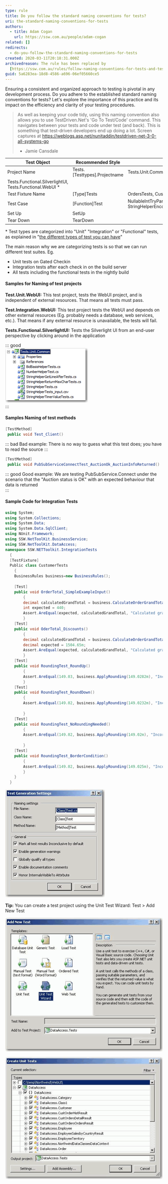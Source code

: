 ```yaml
---
type: rule
title: Do you follow the standard naming conventions for tests?
uri: the-standard-naming-conventions-for-tests
authors:
  - title: Adam Cogan
    url: https://ssw.com.au/people/adam-cogan
related: []
redirects:
  - do-you-follow-the-standard-naming-conventions-for-tests
created: 2020-03-11T20:18:31.000Z
archivedreason: The rule has been replaced by
  [https://ssw.com.au/rules/follow-naming-conventions-for-tests-and-test-projects](/rules/follow-naming-conventions-for-tests-and-test-projects)
guid: 5a6283ea-18d8-4586-a696-06ef05660ce5
---
```


Ensuring a consistent and organized approach to testing is pivotal in any development process. Do you adhere to the established standard naming conventions for tests? Let's explore the importance of this practice and its impact on the efficiency and clarity of your testing procedures.

> As well as keeping your code tidy, using this naming convention also allows you to use TestDriven.Net's 'Go To Test/Code' command.
> This navigates between your tests and code under test (and back). This is something that test-driven developers end up doing a lot.
> Screen captures at <https://weblogs.asp.net/nunitaddin/testdriven-net-3-0-all-systems-go>
>
> * Jamie Cansdale

<!--endintro-->

| **Test Object**  | **Recommended Style**  | **Example**  |
| --- | --- | --- |
| Project Name | Tests.[Testtypes].Projectname | Tests.Unit.Common,Tests.Unit.WebFrontend,Test.Integration.MainWCFService
Tests.Functional.SilverlightUI, Tests.Functional.WebUI \* |
| Test Fixture Name | [Type]Tests | OrdersTests, CustomerTests, DeveloperTests |
| Test Case | [Function]Test | NullableIntTryParse\_NumberIsValid1\_Return1, StringHelperEncodeTo64\_EncodeAndUnencodeString\_ReturnSameString |
| Set Up | SetUp |   |
| Tear Down | TearDown |   |

\* Test types are categorized into "Unit" "Integration" or "Functional" tests, as explained in "[the different types of test you can have](/different-types-of-testing)"

The main reason why we are categorizing tests is so that we can run different test suites. Eg.

* Unit tests on Gated Checkin
* Integration tests after each check in on the build server
* All tests including the functional tests in the nightly build

#### Samples for Naming of test projects

**Test.Unit.WebUI:** This test project, tests the WebUI project, and is independent of external resources.
That means all tests must pass.

**Test.Integration.WebUI:** This test project tests the WebUI and depends on other external resources (Eg. probably needs a database, web services, etc.).
That means if any external resource is unavailable, the tests will fail.

**Tests.Functional.SilverlightUI:** Tests the Silverlight UI from an end-user perspective by clicking around in the application

::: good  
![Figure: Good example - Naming for a Unit Test Project](UnitTestsProject.jpg)  
:::

#### Samples Naming of test methods

```cs
[TestMethod]
 public void Test_Client()
```

::: bad
Bad example: There is no way to guess what this test does; you have to read the source
:::

```cs
[TestMethod]
 public void PubSubServiceConnectTest_AuctionOk_AuctionInfoReturned()
```

::: good
Good example: We are testing PubSubService.Connect under the scenario that the "Auction status is OK" with an expected behaviour that data is returned  
:::

#### Sample Code for Integration Tests

```cs
using System;
using System.Collections;
using System.Data;
using System.Data.SqlClient;
using NUnit.Framework;
using SSW.NetToolKit.BusinessService;
using SSW.NetToolKit.DataAccess;
namespace SSW.NETToolkit.IntegrationTests
  {
  [TestFixture]
  Public class CustomerTests
    {
    BusinessRules business=new BusinessRules(); 
   
    [Test]
    public void OrderTotal_SimpleExampleInput()
        {
        decimal calculatedGrandTotal = business.CalculateOrderGrandTotal(10248);
        int expected = 440;
        Assert.AreEqual(expected, calculatedGrandTotal, "Calculated grand total didn't match the expect
        }
    [Test]
    public void OderTotal_Discounts()
        {
        decimal calculatedGrandTotal = business.CalculateOrderGrandTotal(10260);
        decimal expected = 1504.65m;
        Assert.AreEqual(expected, calculatedGrandTotal, "Calculated grand total didn't match the expecte
        }
    [Test]
    public void RoundingTest_RoundUp()
        {
        Assert.AreEqual(149.03, business.ApplyRounding(149.0282m), "Incorrect rounding rules applied for
        }
    [Test]
    public void RoundingTest_RoundDown()
        {
        Assert.AreEqual(149.02, business.ApplyRounding(149.0232m), "Incorrect rounding rules applied 
   
        }
    [Test]
    public void RoundingTest_NoRoundingNeeded()
        {
        Assert.AreEqual(149.02, business.ApplyRounding(149.02m), "Incorrect rounding rules applied for 
   
        }
    [Test]
    public void RoundingTest_BorderCondition()
        {
        Assert.AreEqual(149.02, business.ApplyRounding(149.025m), "Incorrect rounding rules applied for
        }
    }
  }
```

![Figure: This rule is consistent with the Visual Studio default](TestGenerationSettings.gif)  

**Tip:** You can create a test project using the Unit Test Wizard: Test &gt; Add New Test

![Figure: Unit Test Wizard 1](AddNewTest.gif)  

![Figure: Unit Test Wizard 2](CreateUnitTests.gif)
